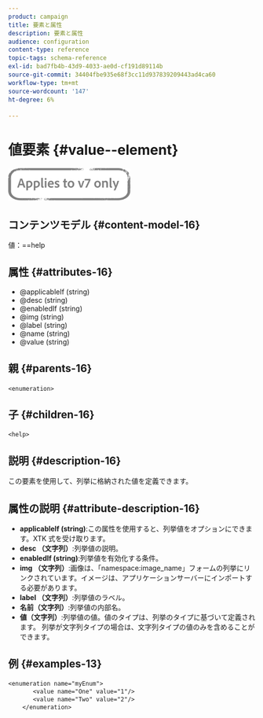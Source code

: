 ```yaml
---
product: campaign
title: 要素と属性
description: 要素と属性
audience: configuration
content-type: reference
topic-tags: schema-reference
exl-id: bad7fb4b-43d9-4033-ae0d-cf191d89114b
source-git-commit: 34404fbe935e68f3cc11d937839209443ad4ca60
workflow-type: tm+mt
source-wordcount: '147'
ht-degree: 6%

---
```


# 値要素 {#value--element}

![](../../../assets/v7-only.svg)

## コンテンツモデル {#content-model-16}

値：==help

## 属性 {#attributes-16}

* @applicableIf (string)
* @desc (string)
* @enabledIf (string)
* @img (string)
* @label (string)
* @name (string)
* @value (string)

## 親 {#parents-16}

`<enumeration>`

## 子 {#children-16}

`<help>`

## 説明 {#description-16}

この要素を使用して、列挙に格納された値を定義できます。

## 属性の説明 {#attribute-description-16}

* **applicableIf (string)**:この属性を使用すると、列挙値をオプションにできます。XTK 式を受け取ります。
* **desc （文字列）**:列挙値の説明。
* **enabledIf (string)**:列挙値を有効化する条件。
* **img （文字列）**:画像は、「namespace:image_name」フォームの列挙にリンクされています。イメージは、アプリケーションサーバーにインポートする必要があります。
* **label （文字列）**:列挙値のラベル。
* **名前（文字列）**:列挙値の内部名。
* **値（文字列）**:列挙値の値。値のタイプは、列挙のタイプに基づいて定義されます。 列挙が文字列タイプの場合は、文字列タイプの値のみを含めることができます。

## 例 {#examples-13}

```
<enumeration name="myEnum">
       <value name="One" value="1"/>
       <value name="Two" value="2"/>
    </enumeration>
```
